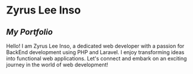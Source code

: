 # Zyrus Lee Inso
## _My Portfolio_

Hello! I am Zyrus Lee Inso, a dedicated web developer with a passion for BackEnd development using PHP and Laravel. I enjoy transforming ideas into functional web applications. Let's connect and embark on an exciting journey in the world of web development!